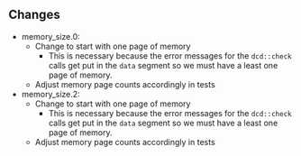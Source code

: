 ## Changes
- memory_size.0:
    - Change to start with one page of memory
        - This is necessary because the error messages for the `dcd::check` calls get put in the `data` segment so we must have a least one page of memory.
    - Adjust memory page counts accordingly in tests
- memory_size.2:
    - Change to start with one page of memory
        - This is necessary because the error messages for the `dcd::check` calls get put in the `data` segment so we must have a least one page of memory.
    - Adjust memory page counts accordingly in tests
